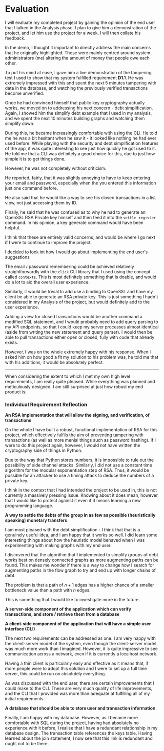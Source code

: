 # Evaluation
I will evaluate my completed project by gaining the opinion of the end user that I talked in the Analysis phase. I plan to give him a demonstration of the project, and let him use the project for a week. I will then collate his feedback. 

In the demo, I thought it important to directly address the main concerns that he originally highlighted. These were mainly centred around system administrators (me) altering the amount of money that people owe each other.

To put his mind at ease, I gave him a live demonstration of the tampering test I used to show that my system fulfilled requirement **D1.1**. He was extremely impressed with this and spent the next 5 minutes tampering with data in the database, and watching the previously verified transactions become unverified. 

Once he had convinced himself that public key cryptography actually works, we moved on to addressing his next concern - debt simplification. Again, I showed him the simplify debt example that I used in my analysis, and we spent the next 10 minutes building graphs and watching them simplify down. 

During this, he became increasingly comfortable with using the CLI. He told me he was a bit hesitant when he saw it - it looked like nothing he had ever used before. While playing with the security and debt simplification features of the app, it was quite interesting to see just how quickly he got used to it. He told me that a CLI was definitely a good choice for this, due to just how simple it is to get things done. 

However, he was not completely without criticism.

He reported, fairly, that it was slightly annoying to have to keep entering your email and password, especially when the you entered this information just one command before. 

He also said that he would like a way to see his closed transactions in a list view, not just accessing them by ID. 

Finally, he said that he was confused as to why he had to generate an OpenSSL RSA Private key himself and then feed it into the `settle register` command. In his opinion, a key generate command would have been helpful.

I think that these are entirely valid concerns, and would be where I go next if I were to continue to improve the project. 

I decided to look int how I would go about implementing the end user's suggestions

The email / password remembering could be achieved relatively straightforwardly with the `click` CLI library that I used using the concept called `contexts`. This is most definitely something that is doable, and would do a lot to aid the overall user experience.

Similarly, it would be trivial to add use a binding to OpenSSL and have my client be able to generate an RSA private key. This is just something I hadn't considered in my Analysis of the project, but would definitely add to the user experience.

Adding a view for closed transactions would be another command a modified SQL statement, and I would probably need to add query parsing to my API endpoints, so that I could keep my server processes almost identical (aside from writing the new statement and query parser). I would then be able to pull transactions either open or closed, fully with code that already exists.

However, I was on the whole extremely happy with his response. When I asked him on how good a fit my solution to his problem was, he told me that with his additions, it would be absolutely perfect. 

---

When considering the extent to which I met my own high level requirements, I am really quite pleased. While everything was planned and meticulously designed, I am still surprised at just how robust my end product is. 

### Individual Requirement Reflection

**An RSA implementation that will allow the signing, and verification, of transactions**

On the whole I have built a robust, functional implementation of RSA for this project, which effectively fulfils the aim of preventing tampering with transactions (as well as more menial things such as password hashing). If I were to do this project again, however, I would not have written the cryptography side of things in Python. 

Due to the way that Python stores numbers, it is impossible to rule out the possibility of side channel attacks. Similarly, I did not use a constant time algorithm for the modular exponentiation step of RSA. Thus, it would be possible for an attacker to use a timing attack to deduce the numbers of a private key. 

I think in the context that I had intended the project to be used in, this is not currently a massively pressing issue. Knowing about it does mean, however, that I would like to protect against it even if it means learning a new programming language.

**A way to settle the debts of the group in as few as possible (heuristically speaking) monetary transfers**

I am most pleased with the debt simplification - I think that that is a genuinely useful idea, and I am happy that it works so well.  I did learn some interesting things about how the heuristic model behaved when I was experimenting with making graphs with my end user. 

I discovered that the algorithm that I implemented to simplify groups of debt works best on densely connected graphs as more augmenting paths can be found. This makes me wonder if there is a way to change how I search for augmenting paths in the flow graph to try and end up with longer chains of debt. 

The problem is that a path of $n + 1$ edges has a higher chance of a smaller bottleneck value than a path with $n$ edges. 

This is something that I would like to investigate more in the future. 

**A server-side component of the application which can verify transactions, and store / retrieve them from a database**

**A client-side component of the application that will have a simple user interface (CLI)**

The next two requirements can be addressed as one. I am very happy with the client-server model of the system, even though the client-server model was much more work than I imagined.  However, it is quite impressive to see communication across a network, even if it is currently a localhost network.

Having a thin client is particularly easy and effective as it means that, if more people were to adopt this solution and I were to set up a full time server, this could be run on absolutely everything. 

As was discussed with the end user, there are certain improvements that I could make to the CLI. These are very much quality of life improvements, and the CLI that I provided was more than adequate at fulfilling all of my initial requirements

**A database that should be able to store user and transaction information**

Finally, I am happy with my database. However, as I became more comfortable with SQL during the project, having had absolutely no experience with it before, I realise that I have a redundant relationship in my database design. The transaction table references the keys table. Having learned about the join statement, I now see that this link is redundant and ought not to be there.
